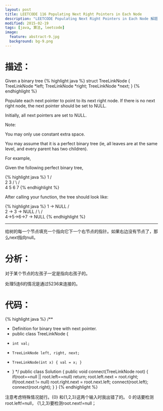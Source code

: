 ```yaml
---
layout: post
title: LEETCODE 116 Populating Next Right Pointers in Each Node
description: "LEETCODE Populating Next Right Pointers in Each Node 解题报告"
modified: 2015-02-19
tags: [java, 算法, leetcode]
image:
  feature: abstract-9.jpg
  background: bg-9.png
---
```


# 描述：
Given a binary tree
{% highlight java %}
struct TreeLinkNode {
   TreeLinkNode *left;
   TreeLinkNode *right;
   TreeLinkNode *next;
}
{% endhighlight %}

Populate each next pointer to point to its next right node. If there is no next right node, the next pointer should be set to NULL.

<!--more-->

Initially, all next pointers are set to NULL.

Note:

You may only use constant extra space.

You may assume that it is a perfect binary tree (ie, all leaves are at the same level, and every parent has two children).

For example,

Given the following perfect binary tree,

{% highlight java %}
     1
   /  \
  2    3
 / \  / \
4  5  6  7
{% endhighlight %}

After calling your function, the tree should look like:

{% highlight java %}
     1 -> NULL
   /  \
  2 -> 3 -> NULL
 / \  / \
4->5->6->7 -> NULL
{% endhighlight %}

---

给树的每一个节点填充一个指向它下一个右节点的指针。如果右边没有节点了，那么next指向null。

# 分析：

对于某个节点的左孩子一定是指向右孩子的。

处理5连6的情况是通过5236来连接的。

# 代码：

{% highlight java %}
/**
 * Definition for binary tree with next pointer.
 * public class TreeLinkNode {
 *     int val;
 *     TreeLinkNode left, right, next;
 *     TreeLinkNode(int x) { val = x; }
 * }
 */
public class Solution {
    public void connect(TreeLinkNode root) {
        if(root==null || root.left==null) return;
        root.left.next = root.right;
        if(root.next != null) root.right.next = root.next.left;
        connect(root.left);
        connect(root.right);
    }
}
{% endhighlight %}

注意考虑特殊情况就行。{0} 和{1,2,3}这两个输入时我出错了的。 0 的话要检测 root.left!=null， {1,2,3}要检测root.next!=null；
